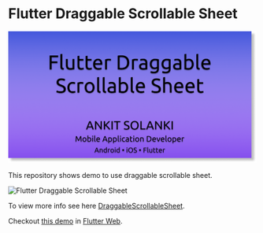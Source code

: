 # Flutter Draggable Scrollable Sheet

![Flutter Draggable Scrollable Sheet](flutter_draggable_scrollable_sheet.png)

This repository shows demo to use draggable scrollable sheet.

![Flutter Draggable Scrollable Sheet](flutter_draggable_scrollable_sheet.gif)

To view more info see here [DraggableScrollableSheet](https://api.flutter.dev/flutter/widgets/DraggableScrollableSheet-class.html).

Checkout [this demo](https://flutter-web-draggable-scrollable-sheet.netlify.app/#/) in [Flutter Web](https://flutter.dev/docs/get-started/web).